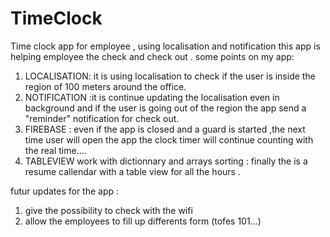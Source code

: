 # TimeClock
Time clock app for employee , using localisation and notification
this app is helping employee the check and check out .
some points on my app:
1) LOCALISATION: it is using localisation to check if the user is inside the region of 100 meters around the office.
2) NOTIFICATION :it is continue updating the localisation even in background and if the user is going out of the region the app send a "reminder" notification for check out.
3) FIREBASE : even if the app is closed and a guard is started ,the next time user will open the app the clock timer will continue counting with the real time....
4) TABLEVIEW work with dictionnary and arrays sorting : finally the is a resume callendar with a table view for all the hours .
 
 futur updates for the app :
 1) give the possibility to check with the wifi
 2) allow the employees to fill up differents form (tofes 101...)
 
